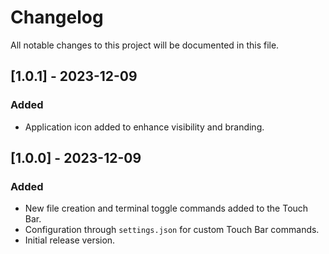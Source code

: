 # Changelog

All notable changes to this project will be documented in this file.

## [1.0.1] - 2023-12-09

### Added

- Application icon added to enhance visibility and branding.

## [1.0.0] - 2023-12-09

### Added

- New file creation and terminal toggle commands added to the Touch Bar.
- Configuration through `settings.json` for custom Touch Bar commands.
- Initial release version.
